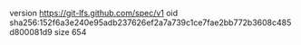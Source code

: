version https://git-lfs.github.com/spec/v1
oid sha256:152f6a3e240e95adb237626ef2a7a739c1ce7fae2bb772b3608c485d800081d9
size 654
